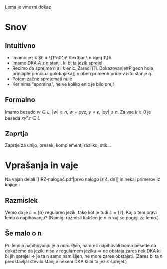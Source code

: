 Lema je vmesni dokaz
# Snov
## Intuitivno
- Imamo jezik $L = \{1^n0^n\ \textbar \ n \geq 1\}$
- Imamo DKA $A$ z $n$ stanji, ki bi ta jezik sprejel
- Recimo da sprejme $n$ ali $k$ enic. Zaradi [[1. Dokazovanje#Pigeon hole principle|principa golobnjaka]] v obeh primerih pride v isto stanje $q$.
- Potem začne sprejemati nule
- Ker nima "spomina", ne ve koliko enic je bilo prej!
## Formalno
Imamo besedo $w \in L$,  $|w| \geq n$, $w = xyz$, $y \neq \epsilon$, $|xy| \leq n$.
Za vse $k \geq 0$ je beseda $xy^kz \in L$
## Zaprtja
Zaprtje za unijo, presek, komplement, razliko, stik...
# Vprašanja in vaje
Na vajah delali [[IRZ-naloga4.pdf|prvo nalogo iz 4. dn]] in nekaj primerov iz knjige.
## Razmislek
Vemo da je $L = \{a\}$ regularen jezik, tako kot je tudi $L = \{\epsilon\}$. Kaj o tem pravi lema o napihovanju? (Namig: razmisli kakšen je $n$ in kaj so pogoji za lemo.)
## Še malo o n
Pri lemi o napihovanju je $n$ *namišljen*, namreč napihovali bomo besede da dokažemo da jeziki niso v regularnem jeziku $\Rightarrow$ ne obstaja zares nek DKA ki bi jih sprejel $\Rightarrow$ je ta n samo namišljen, ne more zares obstajati.
(Zares bi ta $n$ predstavljal število stanj v nekem DKA ki bi ta jezik sprejel.)